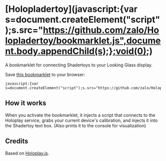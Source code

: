 # [Holopladertoy](javascript:{var s=document.createElement("script");s.src="https://github.com/zalo/Holopladertoy/bookmarklet.js",document.body.appendChild(s);};void(0);)

A bookmarklet for connecting Shadertoys to your Looking Glass display.

Save <a href="javascript:{var s=document.createElement('script');s.src='https://github.com/zalo/Holopladertoy/bookmarklet.js',document.body.appendChild(s);};void(0);">this bookmarklet</a> to your browser:
```
javascript:{var s=document.createElement("script");s.src="https://github.com/zalo/Holopladertoy/bookmarklet.js",document.body.appendChild(s);};void(0);
```

## How it works

When you activate the bookmarklet, it injects a script that connects to the Holoplay service, grabs your current device's calibration, and injects it into the Shadertoy text box.  (Also prints it to the console for visualization)


## Credits

Based on [Holoplay.js](https://docs.lookingglassfactory.com/developer-tools/three/).
